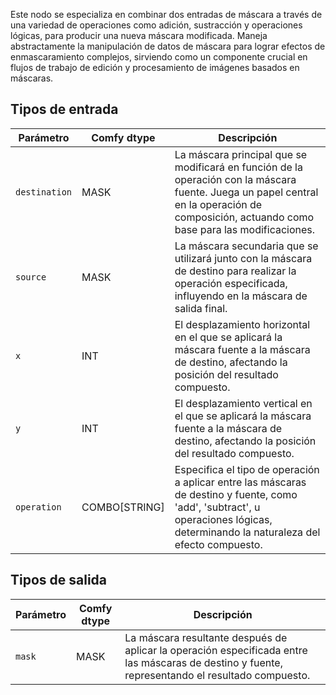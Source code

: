 
Este nodo se especializa en combinar dos entradas de máscara a través de una variedad de operaciones como adición, sustracción y operaciones lógicas, para producir una nueva máscara modificada. Maneja abstractamente la manipulación de datos de máscara para lograr efectos de enmascaramiento complejos, sirviendo como un componente crucial en flujos de trabajo de edición y procesamiento de imágenes basados en máscaras.
## Tipos de entrada

| Parámetro    | Comfy dtype | Descripción                                                                                                                                      |
| ------------ | ------------ | ------------------------------------------------------------------------------------------------------------------------------------------------ |
| `destination`| MASK        | La máscara principal que se modificará en función de la operación con la máscara fuente. Juega un papel central en la operación de composición, actuando como base para las modificaciones. |
| `source`     | MASK        | La máscara secundaria que se utilizará junto con la máscara de destino para realizar la operación especificada, influyendo en la máscara de salida final. |
| `x`          | INT         | El desplazamiento horizontal en el que se aplicará la máscara fuente a la máscara de destino, afectando la posición del resultado compuesto.       |
| `y`          | INT         | El desplazamiento vertical en el que se aplicará la máscara fuente a la máscara de destino, afectando la posición del resultado compuesto.         |
| `operation`  | COMBO[STRING]| Especifica el tipo de operación a aplicar entre las máscaras de destino y fuente, como 'add', 'subtract', u operaciones lógicas, determinando la naturaleza del efecto compuesto. |

## Tipos de salida

| Parámetro | Comfy dtype | Descripción                                                                 |
| --------- | ------------ | ---------------------------------------------------------------------------- |
| `mask`    | MASK        | La máscara resultante después de aplicar la operación especificada entre las máscaras de destino y fuente, representando el resultado compuesto. |